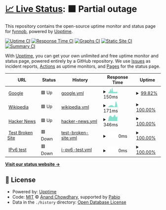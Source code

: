 # [📈 Live Status](https://fynnob.github.io/MCH): <!--live status--> **🟧 Partial outage**

This repository contains the open-source uptime monitor and status page for [fynnob](https://fynnob.github.io/MCH), powered by [Upptime](https://github.com/upptime/upptime).

[![Uptime CI](https://github.com/fynnob/MCH/workflows/Uptime%20CI/badge.svg)](https://github.com/fynnob/MCH/actions?query=workflow%3A%22Uptime+CI%22)
[![Response Time CI](https://github.com/fynnob/MCH/workflows/Response%20Time%20CI/badge.svg)](https://github.com/fynnob/MCH/actions?query=workflow%3A%22Response+Time+CI%22)
[![Graphs CI](https://github.com/fynnob/MCH/workflows/Graphs%20CI/badge.svg)](https://github.com/fynnob/MCH/actions?query=workflow%3A%22Graphs+CI%22)
[![Static Site CI](https://github.com/fynnob/MCH/workflows/Static%20Site%20CI/badge.svg)](https://github.com/fynnob/MCH/actions?query=workflow%3A%22Static+Site+CI%22)
[![Summary CI](https://github.com/fynnob/MCH/workflows/Summary%20CI/badge.svg)](https://github.com/fynnob/MCH/actions?query=workflow%3A%22Summary+CI%22)

With [Upptime](https://upptime.js.org), you can get your own unlimited and free uptime monitor and status page, powered entirely by a GitHub repository. We use [Issues](https://github.com/fynnob/MCH/issues) as incident reports, [Actions](https://github.com/fynnob/MCH/actions) as uptime monitors, and [Pages](https://fynnob.github.io/MCH) for the status page.

<!--start: status pages-->
<!-- This summary is generated by Upptime (https://github.com/upptime/upptime) -->
<!-- Do not edit this manually, your changes will be overwritten -->
<!-- prettier-ignore -->
| URL | Status | History | Response Time | Uptime |
| --- | ------ | ------- | ------------- | ------ |
| <img alt="" src="https://icons.duckduckgo.com/ip3/www.google.com.ico" height="13"> [Google](https://www.google.com) | 🟩 Up | [google.yml](https://github.com/fynnob/MCH/commits/HEAD/history/google.yml) | <details><summary><img alt="Response time graph" src="./graphs/google/response-time-week.png" height="20"> 150ms</summary><br><a href="https://fynnob.github.io/MCH/history/google"><img alt="Response time 117" src="https://img.shields.io/endpoint?url=https%3A%2F%2Fraw.githubusercontent.com%2Ffynnob%2FMCH%2FHEAD%2Fapi%2Fgoogle%2Fresponse-time.json"></a><br><a href="https://fynnob.github.io/MCH/history/google"><img alt="24-hour response time 85" src="https://img.shields.io/endpoint?url=https%3A%2F%2Fraw.githubusercontent.com%2Ffynnob%2FMCH%2FHEAD%2Fapi%2Fgoogle%2Fresponse-time-day.json"></a><br><a href="https://fynnob.github.io/MCH/history/google"><img alt="7-day response time 150" src="https://img.shields.io/endpoint?url=https%3A%2F%2Fraw.githubusercontent.com%2Ffynnob%2FMCH%2FHEAD%2Fapi%2Fgoogle%2Fresponse-time-week.json"></a><br><a href="https://fynnob.github.io/MCH/history/google"><img alt="30-day response time 118" src="https://img.shields.io/endpoint?url=https%3A%2F%2Fraw.githubusercontent.com%2Ffynnob%2FMCH%2FHEAD%2Fapi%2Fgoogle%2Fresponse-time-month.json"></a><br><a href="https://fynnob.github.io/MCH/history/google"><img alt="1-year response time 117" src="https://img.shields.io/endpoint?url=https%3A%2F%2Fraw.githubusercontent.com%2Ffynnob%2FMCH%2FHEAD%2Fapi%2Fgoogle%2Fresponse-time-year.json"></a></details> | <details><summary><a href="https://fynnob.github.io/MCH/history/google">99.82%</a></summary><a href="https://fynnob.github.io/MCH/history/google"><img alt="All-time uptime 100.00%" src="https://img.shields.io/endpoint?url=https%3A%2F%2Fraw.githubusercontent.com%2Ffynnob%2FMCH%2FHEAD%2Fapi%2Fgoogle%2Fuptime.json"></a><br><a href="https://fynnob.github.io/MCH/history/google"><img alt="24-hour uptime 100.00%" src="https://img.shields.io/endpoint?url=https%3A%2F%2Fraw.githubusercontent.com%2Ffynnob%2FMCH%2FHEAD%2Fapi%2Fgoogle%2Fuptime-day.json"></a><br><a href="https://fynnob.github.io/MCH/history/google"><img alt="7-day uptime 99.82%" src="https://img.shields.io/endpoint?url=https%3A%2F%2Fraw.githubusercontent.com%2Ffynnob%2FMCH%2FHEAD%2Fapi%2Fgoogle%2Fuptime-week.json"></a><br><a href="https://fynnob.github.io/MCH/history/google"><img alt="30-day uptime 99.96%" src="https://img.shields.io/endpoint?url=https%3A%2F%2Fraw.githubusercontent.com%2Ffynnob%2FMCH%2FHEAD%2Fapi%2Fgoogle%2Fuptime-month.json"></a><br><a href="https://fynnob.github.io/MCH/history/google"><img alt="1-year uptime 100.00%" src="https://img.shields.io/endpoint?url=https%3A%2F%2Fraw.githubusercontent.com%2Ffynnob%2FMCH%2FHEAD%2Fapi%2Fgoogle%2Fuptime-year.json"></a></details>
| <img alt="" src="https://icons.duckduckgo.com/ip3/en.wikipedia.org.ico" height="13"> [Wikipedia](https://en.wikipedia.org) | 🟩 Up | [wikipedia.yml](https://github.com/fynnob/MCH/commits/HEAD/history/wikipedia.yml) | <details><summary><img alt="Response time graph" src="./graphs/wikipedia/response-time-week.png" height="20"> 171ms</summary><br><a href="https://fynnob.github.io/MCH/history/wikipedia"><img alt="Response time 177" src="https://img.shields.io/endpoint?url=https%3A%2F%2Fraw.githubusercontent.com%2Ffynnob%2FMCH%2FHEAD%2Fapi%2Fwikipedia%2Fresponse-time.json"></a><br><a href="https://fynnob.github.io/MCH/history/wikipedia"><img alt="24-hour response time 40" src="https://img.shields.io/endpoint?url=https%3A%2F%2Fraw.githubusercontent.com%2Ffynnob%2FMCH%2FHEAD%2Fapi%2Fwikipedia%2Fresponse-time-day.json"></a><br><a href="https://fynnob.github.io/MCH/history/wikipedia"><img alt="7-day response time 171" src="https://img.shields.io/endpoint?url=https%3A%2F%2Fraw.githubusercontent.com%2Ffynnob%2FMCH%2FHEAD%2Fapi%2Fwikipedia%2Fresponse-time-week.json"></a><br><a href="https://fynnob.github.io/MCH/history/wikipedia"><img alt="30-day response time 164" src="https://img.shields.io/endpoint?url=https%3A%2F%2Fraw.githubusercontent.com%2Ffynnob%2FMCH%2FHEAD%2Fapi%2Fwikipedia%2Fresponse-time-month.json"></a><br><a href="https://fynnob.github.io/MCH/history/wikipedia"><img alt="1-year response time 177" src="https://img.shields.io/endpoint?url=https%3A%2F%2Fraw.githubusercontent.com%2Ffynnob%2FMCH%2FHEAD%2Fapi%2Fwikipedia%2Fresponse-time-year.json"></a></details> | <details><summary><a href="https://fynnob.github.io/MCH/history/wikipedia">100.00%</a></summary><a href="https://fynnob.github.io/MCH/history/wikipedia"><img alt="All-time uptime 100.00%" src="https://img.shields.io/endpoint?url=https%3A%2F%2Fraw.githubusercontent.com%2Ffynnob%2FMCH%2FHEAD%2Fapi%2Fwikipedia%2Fuptime.json"></a><br><a href="https://fynnob.github.io/MCH/history/wikipedia"><img alt="24-hour uptime 100.00%" src="https://img.shields.io/endpoint?url=https%3A%2F%2Fraw.githubusercontent.com%2Ffynnob%2FMCH%2FHEAD%2Fapi%2Fwikipedia%2Fuptime-day.json"></a><br><a href="https://fynnob.github.io/MCH/history/wikipedia"><img alt="7-day uptime 100.00%" src="https://img.shields.io/endpoint?url=https%3A%2F%2Fraw.githubusercontent.com%2Ffynnob%2FMCH%2FHEAD%2Fapi%2Fwikipedia%2Fuptime-week.json"></a><br><a href="https://fynnob.github.io/MCH/history/wikipedia"><img alt="30-day uptime 100.00%" src="https://img.shields.io/endpoint?url=https%3A%2F%2Fraw.githubusercontent.com%2Ffynnob%2FMCH%2FHEAD%2Fapi%2Fwikipedia%2Fuptime-month.json"></a><br><a href="https://fynnob.github.io/MCH/history/wikipedia"><img alt="1-year uptime 100.00%" src="https://img.shields.io/endpoint?url=https%3A%2F%2Fraw.githubusercontent.com%2Ffynnob%2FMCH%2FHEAD%2Fapi%2Fwikipedia%2Fuptime-year.json"></a></details>
| <img alt="" src="https://icons.duckduckgo.com/ip3/news.ycombinator.com.ico" height="13"> [Hacker News](https://news.ycombinator.com) | 🟩 Up | [hacker-news.yml](https://github.com/fynnob/MCH/commits/HEAD/history/hacker-news.yml) | <details><summary><img alt="Response time graph" src="./graphs/hacker-news/response-time-week.png" height="20"> 346ms</summary><br><a href="https://fynnob.github.io/MCH/history/hacker-news"><img alt="Response time 299" src="https://img.shields.io/endpoint?url=https%3A%2F%2Fraw.githubusercontent.com%2Ffynnob%2FMCH%2FHEAD%2Fapi%2Fhacker-news%2Fresponse-time.json"></a><br><a href="https://fynnob.github.io/MCH/history/hacker-news"><img alt="24-hour response time 130" src="https://img.shields.io/endpoint?url=https%3A%2F%2Fraw.githubusercontent.com%2Ffynnob%2FMCH%2FHEAD%2Fapi%2Fhacker-news%2Fresponse-time-day.json"></a><br><a href="https://fynnob.github.io/MCH/history/hacker-news"><img alt="7-day response time 346" src="https://img.shields.io/endpoint?url=https%3A%2F%2Fraw.githubusercontent.com%2Ffynnob%2FMCH%2FHEAD%2Fapi%2Fhacker-news%2Fresponse-time-week.json"></a><br><a href="https://fynnob.github.io/MCH/history/hacker-news"><img alt="30-day response time 320" src="https://img.shields.io/endpoint?url=https%3A%2F%2Fraw.githubusercontent.com%2Ffynnob%2FMCH%2FHEAD%2Fapi%2Fhacker-news%2Fresponse-time-month.json"></a><br><a href="https://fynnob.github.io/MCH/history/hacker-news"><img alt="1-year response time 299" src="https://img.shields.io/endpoint?url=https%3A%2F%2Fraw.githubusercontent.com%2Ffynnob%2FMCH%2FHEAD%2Fapi%2Fhacker-news%2Fresponse-time-year.json"></a></details> | <details><summary><a href="https://fynnob.github.io/MCH/history/hacker-news">100.00%</a></summary><a href="https://fynnob.github.io/MCH/history/hacker-news"><img alt="All-time uptime 100.00%" src="https://img.shields.io/endpoint?url=https%3A%2F%2Fraw.githubusercontent.com%2Ffynnob%2FMCH%2FHEAD%2Fapi%2Fhacker-news%2Fuptime.json"></a><br><a href="https://fynnob.github.io/MCH/history/hacker-news"><img alt="24-hour uptime 100.00%" src="https://img.shields.io/endpoint?url=https%3A%2F%2Fraw.githubusercontent.com%2Ffynnob%2FMCH%2FHEAD%2Fapi%2Fhacker-news%2Fuptime-day.json"></a><br><a href="https://fynnob.github.io/MCH/history/hacker-news"><img alt="7-day uptime 100.00%" src="https://img.shields.io/endpoint?url=https%3A%2F%2Fraw.githubusercontent.com%2Ffynnob%2FMCH%2FHEAD%2Fapi%2Fhacker-news%2Fuptime-week.json"></a><br><a href="https://fynnob.github.io/MCH/history/hacker-news"><img alt="30-day uptime 100.00%" src="https://img.shields.io/endpoint?url=https%3A%2F%2Fraw.githubusercontent.com%2Ffynnob%2FMCH%2FHEAD%2Fapi%2Fhacker-news%2Fuptime-month.json"></a><br><a href="https://fynnob.github.io/MCH/history/hacker-news"><img alt="1-year uptime 100.00%" src="https://img.shields.io/endpoint?url=https%3A%2F%2Fraw.githubusercontent.com%2Ffynnob%2FMCH%2FHEAD%2Fapi%2Fhacker-news%2Fuptime-year.json"></a></details>
| <img alt="" src="https://icons.duckduckgo.com/ip3/thissitedoesnotexist.koj.co.ico" height="13"> [Test Broken Site](https://thissitedoesnotexist.koj.co) | 🟥 Down | [test-broken-site.yml](https://github.com/fynnob/MCH/commits/HEAD/history/test-broken-site.yml) | <details><summary><img alt="Response time graph" src="./graphs/test-broken-site/response-time-week.png" height="20"> 0ms</summary><br><a href="https://fynnob.github.io/MCH/history/test-broken-site"><img alt="Response time 0" src="https://img.shields.io/endpoint?url=https%3A%2F%2Fraw.githubusercontent.com%2Ffynnob%2FMCH%2FHEAD%2Fapi%2Ftest-broken-site%2Fresponse-time.json"></a><br><a href="https://fynnob.github.io/MCH/history/test-broken-site"><img alt="24-hour response time 0" src="https://img.shields.io/endpoint?url=https%3A%2F%2Fraw.githubusercontent.com%2Ffynnob%2FMCH%2FHEAD%2Fapi%2Ftest-broken-site%2Fresponse-time-day.json"></a><br><a href="https://fynnob.github.io/MCH/history/test-broken-site"><img alt="7-day response time 0" src="https://img.shields.io/endpoint?url=https%3A%2F%2Fraw.githubusercontent.com%2Ffynnob%2FMCH%2FHEAD%2Fapi%2Ftest-broken-site%2Fresponse-time-week.json"></a><br><a href="https://fynnob.github.io/MCH/history/test-broken-site"><img alt="30-day response time 0" src="https://img.shields.io/endpoint?url=https%3A%2F%2Fraw.githubusercontent.com%2Ffynnob%2FMCH%2FHEAD%2Fapi%2Ftest-broken-site%2Fresponse-time-month.json"></a><br><a href="https://fynnob.github.io/MCH/history/test-broken-site"><img alt="1-year response time 0" src="https://img.shields.io/endpoint?url=https%3A%2F%2Fraw.githubusercontent.com%2Ffynnob%2FMCH%2FHEAD%2Fapi%2Ftest-broken-site%2Fresponse-time-year.json"></a></details> | <details><summary><a href="https://fynnob.github.io/MCH/history/test-broken-site">100.00%</a></summary><a href="https://fynnob.github.io/MCH/history/test-broken-site"><img alt="All-time uptime 100.00%" src="https://img.shields.io/endpoint?url=https%3A%2F%2Fraw.githubusercontent.com%2Ffynnob%2FMCH%2FHEAD%2Fapi%2Ftest-broken-site%2Fuptime.json"></a><br><a href="https://fynnob.github.io/MCH/history/test-broken-site"><img alt="24-hour uptime 100.00%" src="https://img.shields.io/endpoint?url=https%3A%2F%2Fraw.githubusercontent.com%2Ffynnob%2FMCH%2FHEAD%2Fapi%2Ftest-broken-site%2Fuptime-day.json"></a><br><a href="https://fynnob.github.io/MCH/history/test-broken-site"><img alt="7-day uptime 100.00%" src="https://img.shields.io/endpoint?url=https%3A%2F%2Fraw.githubusercontent.com%2Ffynnob%2FMCH%2FHEAD%2Fapi%2Ftest-broken-site%2Fuptime-week.json"></a><br><a href="https://fynnob.github.io/MCH/history/test-broken-site"><img alt="30-day uptime 100.00%" src="https://img.shields.io/endpoint?url=https%3A%2F%2Fraw.githubusercontent.com%2Ffynnob%2FMCH%2FHEAD%2Fapi%2Ftest-broken-site%2Fuptime-month.json"></a><br><a href="https://fynnob.github.io/MCH/history/test-broken-site"><img alt="1-year uptime 100.00%" src="https://img.shields.io/endpoint?url=https%3A%2F%2Fraw.githubusercontent.com%2Ffynnob%2FMCH%2FHEAD%2Fapi%2Ftest-broken-site%2Fuptime-year.json"></a></details>
| <img alt="" src="https://icons.duckduckgo.com/ip3/null.ico" height="13"> [IPv6 test](forwardemail.net) | 🟥 Down | [i-pv6-test.yml](https://github.com/fynnob/MCH/commits/HEAD/history/i-pv6-test.yml) | <details><summary><img alt="Response time graph" src="./graphs/i-pv6-test/response-time-week.png" height="20"> 0ms</summary><br><a href="https://fynnob.github.io/MCH/history/i-pv6-test"><img alt="Response time 0" src="https://img.shields.io/endpoint?url=https%3A%2F%2Fraw.githubusercontent.com%2Ffynnob%2FMCH%2FHEAD%2Fapi%2Fi-pv6-test%2Fresponse-time.json"></a><br><a href="https://fynnob.github.io/MCH/history/i-pv6-test"><img alt="24-hour response time 0" src="https://img.shields.io/endpoint?url=https%3A%2F%2Fraw.githubusercontent.com%2Ffynnob%2FMCH%2FHEAD%2Fapi%2Fi-pv6-test%2Fresponse-time-day.json"></a><br><a href="https://fynnob.github.io/MCH/history/i-pv6-test"><img alt="7-day response time 0" src="https://img.shields.io/endpoint?url=https%3A%2F%2Fraw.githubusercontent.com%2Ffynnob%2FMCH%2FHEAD%2Fapi%2Fi-pv6-test%2Fresponse-time-week.json"></a><br><a href="https://fynnob.github.io/MCH/history/i-pv6-test"><img alt="30-day response time 0" src="https://img.shields.io/endpoint?url=https%3A%2F%2Fraw.githubusercontent.com%2Ffynnob%2FMCH%2FHEAD%2Fapi%2Fi-pv6-test%2Fresponse-time-month.json"></a><br><a href="https://fynnob.github.io/MCH/history/i-pv6-test"><img alt="1-year response time 0" src="https://img.shields.io/endpoint?url=https%3A%2F%2Fraw.githubusercontent.com%2Ffynnob%2FMCH%2FHEAD%2Fapi%2Fi-pv6-test%2Fresponse-time-year.json"></a></details> | <details><summary><a href="https://fynnob.github.io/MCH/history/i-pv6-test">100.00%</a></summary><a href="https://fynnob.github.io/MCH/history/i-pv6-test"><img alt="All-time uptime 100.00%" src="https://img.shields.io/endpoint?url=https%3A%2F%2Fraw.githubusercontent.com%2Ffynnob%2FMCH%2FHEAD%2Fapi%2Fi-pv6-test%2Fuptime.json"></a><br><a href="https://fynnob.github.io/MCH/history/i-pv6-test"><img alt="24-hour uptime 100.00%" src="https://img.shields.io/endpoint?url=https%3A%2F%2Fraw.githubusercontent.com%2Ffynnob%2FMCH%2FHEAD%2Fapi%2Fi-pv6-test%2Fuptime-day.json"></a><br><a href="https://fynnob.github.io/MCH/history/i-pv6-test"><img alt="7-day uptime 100.00%" src="https://img.shields.io/endpoint?url=https%3A%2F%2Fraw.githubusercontent.com%2Ffynnob%2FMCH%2FHEAD%2Fapi%2Fi-pv6-test%2Fuptime-week.json"></a><br><a href="https://fynnob.github.io/MCH/history/i-pv6-test"><img alt="30-day uptime 100.00%" src="https://img.shields.io/endpoint?url=https%3A%2F%2Fraw.githubusercontent.com%2Ffynnob%2FMCH%2FHEAD%2Fapi%2Fi-pv6-test%2Fuptime-month.json"></a><br><a href="https://fynnob.github.io/MCH/history/i-pv6-test"><img alt="1-year uptime 100.00%" src="https://img.shields.io/endpoint?url=https%3A%2F%2Fraw.githubusercontent.com%2Ffynnob%2FMCH%2FHEAD%2Fapi%2Fi-pv6-test%2Fuptime-year.json"></a></details>

<!--end: status pages-->

[**Visit our status website →**](https://fynnob.github.io/MCH)

## 📄 License

- Powered by: [Upptime](https://github.com/upptime/upptime)
- Code: [MIT](./LICENSE) © [Anand Chowdhary](https://anandchowdhary.com), supported by [Pabio](https://pabio.com)
- Data in the `./history` directory: [Open Database License](https://opendatacommons.org/licenses/odbl/1-0/)
